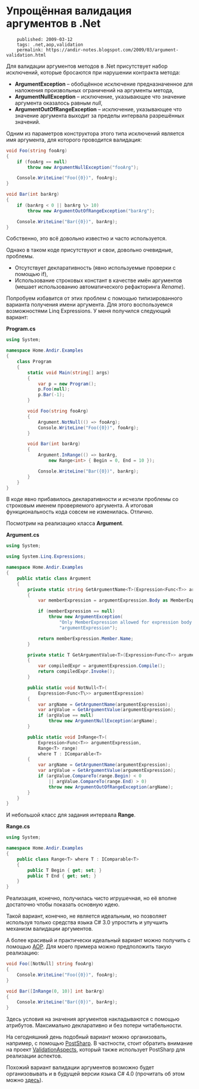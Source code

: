 Упрощённая валидация аргументов в .Net
======================================

        published: 2009-03-12 
        tags: .net,aop,validation 
        permalink: https://andir-notes.blogspot.com/2009/03/argument-validation.html

Для валидации аргументов методов в .Net присутствует набор исключений, которые бросаются при нарушении контракта метода:

*   **ArgumentException** – обобщённое исключение предназначенное для наложения произвольных ограничений на аргументы метода,
*   **ArgumentNullException** – исключение, указывающее что значение аргумента оказалось равным _null_,
*   **ArgumentOutOfRangeException** – исключение, указывающее что значение аргумента выходит за пределы интервала разрешённых значений.

Одним из параметров конструктора этого типа исключений является имя аргумента, для которого проводится валидация:

``` cs
void Foo(string fooArg)
{
    if (fooArg == null)
        throw new ArgumentNullException("fooArg");

    Console.WriteLine("Foo({0})", fooArg);
}

void Bar(int barArg)
{
    if (barArg < 0 || barArg \> 10)
        throw new ArgumentOutOfRangeException("barArg");

    Console.WriteLine("Bar({0})", barArg);
}
```

Собственно, это всё довольно известно и часто используется.

Однако в таком коде присутствуют и свои, довольно очевидные, проблемы.

*   Отсутствует декларативность (явно используемые проверки с помощью if),
*   Использование строковых констант в качестве имён аргументов (мешает использованию автоматического рефакторинга _Rename_).

Попробуем избавится от этих проблем с помощью типизированного варианта получения имени аргумента. Для этого воспользуемся возможностями Linq Expressions. У меня получился следующий вариант:

**Program.cs**

``` cs
using System;

namespace Home.Andir.Examples
{
    class Program
    {
        static void Main(string[] args)
        {
            var p = new Program();
            p.Foo(null);
            p.Bar(-1);
        }

        void Foo(string fooArg)
        {
            Argument.NotNull(() => fooArg);
            Console.WriteLine("Foo({0})", fooArg);
        }

        void Bar(int barArg)
        {
            Argument.InRange(() => barArg,
                new Range<int> { Begin = 0, End = 10 });

            Console.WriteLine("Bar({0})", barArg);
        }
    }
}
```

В коде явно прибавилось декларативности и исчезли проблемы со строковым именем проверяемого аргумента. А итоговая функциональность кода совсем не изменилась. Отлично.

Посмотрим на реализацию класса **Argument**.

**Argument.cs**

``` cs
using System;

using System.Linq.Expressions;

namespace Home.Andir.Examples
{
    public static class Argument
    {
        private static string GetArgumentName<T>(Expression<Func<T>> argumentExpression)
        {
            var memberExpression = argumentExpression.Body as MemberExpression;

            if (memberExpression == null)
                throw new ArgumentException(
                    "Only MemberExpression allowed for expression body.",
                    "argumentExpression");

            return memberExpression.Member.Name;
        }

        private static T GetArgumentValue<T>(Expression<Func<T>> argumentExpression)
        {
            var compiledExpr = argumentExpression.Compile();
            return compiledExpr.Invoke();
        }

        public static void NotNull<T>(
            Expression<Func<T\>> argumentExpression)
        {
            var argName = GetArgumentName(argumentExpression);
            var argValue = GetArgumentValue(argumentExpression);
            if (argValue == null)
                throw new ArgumentNullException(argName);
        }

        public static void InRange<T>(
            Expression<Func<T>> argumentExpression,
            Range<T> range)
            where T : IComparable<T>
        {
            var argName = GetArgumentName(argumentExpression);
            var argValue = GetArgumentValue(argumentExpression);
            if (argValue.CompareTo(range.Begin) < 0
                || argValue.CompareTo(range.End) > 0)
                throw new ArgumentOutOfRangeException(argName);
        }
    }
}
```

И небольшой класс для задания интервала **Range**.

**Range.cs**

``` cs
using System;

namespace Home.Andir.Examples
{
    public class Range<T> where T : IComparable<T>
    {
        public T Begin { get; set; }
        public T End { get; set; }
    }
}
```

Реализация, конечно, получилась чисто игрушечная, но её вполне достаточно чтобы показать основную идею.

Такой вариант, конечно, не является идеальным, но позволяет используя только средства языка C# 3.0 упростить и улучшить механизм валидации аргументов.

А более красивый и практически идеальный вариант можно получить с помощью [AOP](http://ru.wikipedia.org/wiki/AOP "Википедия: Аспектно-ориентированное программирование"). Для моего примера можно предположить такую реализацию:

``` cs
void Foo([NotNull] string fooArg)
{
    Console.WriteLine("Foo({0})", fooArg);
}

void Bar([InRange(0, 10)] int barArg)
{
    Console.WriteLine("Bar({0})", barArg);
}
```

Здесь условия на значения аргументов накладываются с помощью атрибутов. Максимально декларативно и без потери читабельности.

На сегодняшний день подобный вариант можно организовать, например, с помощью [PostSharp](http://www.postsharp.org/ "PostSharp: Bringing AOP to .Net"). В частности, стоит обратить внимание на проект [ValidationAspects](http://www.codeplex.com/ValidationAspects "CodePlex: проект ValidationAspects"), который также использует PostSharp для реализации аспектов.

Похожий вариант валидации аргументов возможно будет организовывать и в будущей версии языка C# 4.0 (прочитать об этом можно [здесь](http://www.codinginstinct.com/2008/05/argument-validation-using-attributes.html "Coding Instinct: Argument validation using attributes and method interception")).